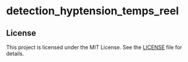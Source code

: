 # detection_hyptension_temps_reel
## License
This project is licensed under the MIT License. See the [LICENSE](./LICENSE) file for details.
